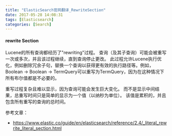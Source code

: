 ```yaml
---
title: "ElasticSearch官网翻译_RewriteSection"
date: 2017-05-28 14:08:31
tags: [Elasticsearch]
categories: [Search]
---
```


#### rewrite Section

Lucene的所有查询都经历了"rewriting"过程。 查询（及其子查询）可能会被重写一次或多次，并且该过程继续，直到查询停止更改。 此过程允许Lucene执行优化，例如删除冗余子句，替换一个查询以获得更有效的执行路径等。例如，Boolean → Boolean → TermQuery可以重写为TermQuery，因为在这种情况下所有布尔值都是不必要的。

重写过程复杂且难以显示，因为查询可能会发生巨大变化。 而不是显示中间结果，总重写时间只是简单的显示为一个值（以纳秒为单位）。 该值是累积的，并且包含所有重写的查询的总时间。

参考文章：

- https://www.elastic.co/guide/en/elasticsearch/reference/2.4/_literal_rewrite_literal_section.html

